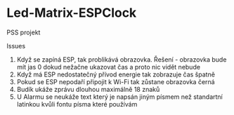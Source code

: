 # Led-Matrix-ESPClock
PSS projekt

Issues
 1) Když se zapíná ESP, tak problikává obrazovka. Řešení - obrazovka bude mít jas 0 dokud nežačne ukazovat čas a proto nic vidět nebude
 2) Když má ESP nedostatečný přívod energie tak zobrazuje čas špatně
 3) Pokud se ESP nepodaří připojit k Wi-Fi tak zůstane obrazovka černá
 4) Budík ukáže zprávu dlouhou maximálně 18 znaků
 5) U Alarmu se neukáže text který je napsán jiným písmem než standartní latinkou kvůli fontu písma které používám
 
